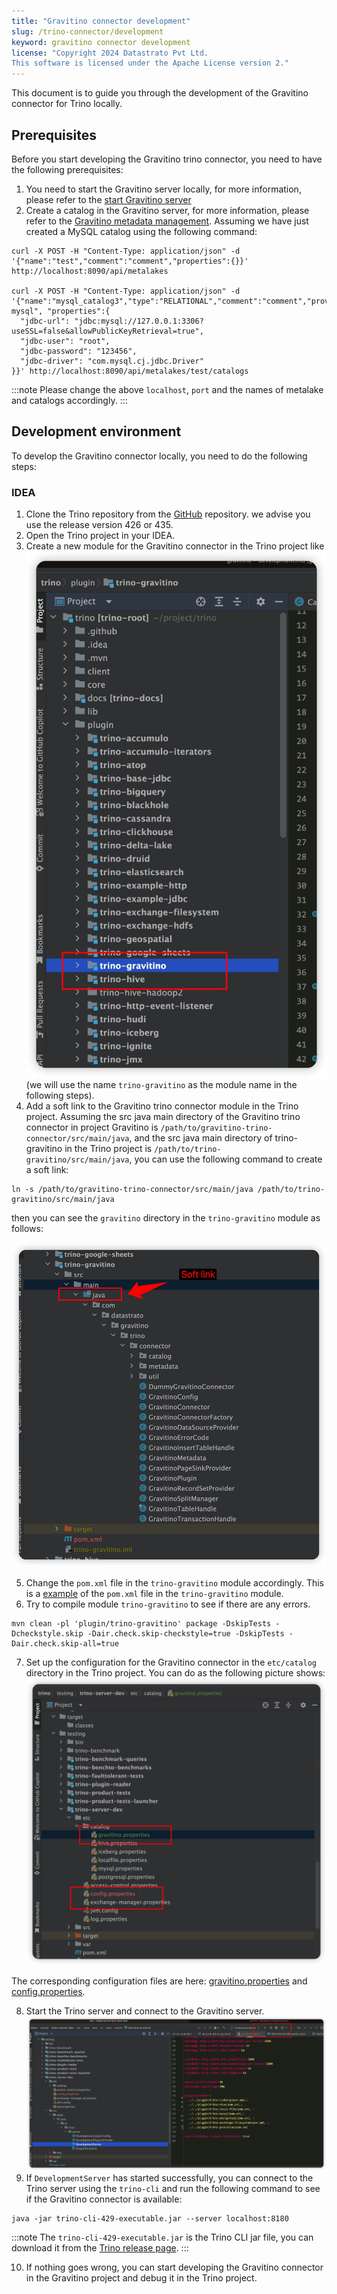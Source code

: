 ```yaml
---
title: "Gravitino connector development"
slug: /trino-connector/development
keyword: gravitino connector development 
license: "Copyright 2024 Datastrato Pvt Ltd.
This software is licensed under the Apache License version 2."
---
```


This document is to guide you through the development of the Gravitino connector for Trino locally.

## Prerequisites

Before you start developing the Gravitino trino connector, you need to have the following prerequisites:

1. You need to start the Gravitino server locally, for more information, please refer to the [start Gravitino server](../how-to-install.md)
2. Create a catalog in the Gravitino server, for more information, please refer to the [Gravitino metadata management](../manage-metadata-using-gravitino.md). Assuming we have just created a MySQL catalog using the following command:

```curl
curl -X POST -H "Content-Type: application/json" -d '{"name":"test","comment":"comment","properties":{}}' http://localhost:8090/api/metalakes

curl -X POST -H "Content-Type: application/json" -d '{"name":"mysql_catalog3","type":"RELATIONAL","comment":"comment","provider":"jdbc-mysql", "properties":{
  "jdbc-url": "jdbc:mysql://127.0.0.1:3306?useSSL=false&allowPublicKeyRetrieval=true",
  "jdbc-user": "root",
  "jdbc-password": "123456",
  "jdbc-driver": "com.mysql.cj.jdbc.Driver"
}}' http://localhost:8090/api/metalakes/test/catalogs
```

:::note
Please change the above `localhost`, `port` and the names of metalake and catalogs accordingly.
:::


## Development environment

To develop the Gravitino connector locally, you need to do the following steps:

### IDEA

1. Clone the Trino repository from the [GitHub](https://github.com/trinodb/trino) repository. we advise you use the release version 426 or 435. 
2. Open the Trino project in your IDEA.
3. Create a new module for the Gravitino connector in the Trino project like ![trino-gravitino](../assets/trino/create-gravitino-connector.jpg)(we will use the name `trino-gravitino` as the module name in the following steps).
4. Add a soft link to the Gravitino trino connector module in the Trino project. Assuming the src java main directory of the Gravitino trino connector in project Gravitino is `/path/to/gravitino-trino-connector/src/main/java`, 
and the src java main directory of trino-gravitino in the Trino project is `/path/to/trino-gravitino/src/main/java`, you can use the following command to create a soft link:

```shell
ln -s /path/to/gravitino-trino-connector/src/main/java /path/to/trino-gravitino/src/main/java
```
then you can see the `gravitino` directory in the `trino-gravitino` module as follows:

![trino-gravitino-structure](../assets/trino/add-link.jpg)

5. Change the `pom.xml` file in the `trino-gravitino` module accordingly. This is a [example](../assets/trino/pom.xml) of the `pom.xml` file in the `trino-gravitino` module.
6. Try to compile module `trino-gravitino` to see if there are any errors. 
```shell
mvn clean -pl 'plugin/trino-gravitino' package -DskipTests -Dcheckstyle.skip -Dair.check.skip-checkstyle=true -DskipTests -Dair.check.skip-all=true
```
7. Set up the configuration for the Gravitino connector in the `etc/catalog` directory in the Trino project. You can do as the following picture shows:
![](../assets/trino/add-config.jpg)

The corresponding configuration files are here: [gravitino.properties](../assets/trino/gravitino.properties) and [config.properties](../assets/trino/config.properties).

8. Start the Trino server and connect to the Gravitino server.
![](../assets/trino/start-trino.jpg)
9. If `DevelopmentServer` has started successfully, you can connect to the Trino server using the `trino-cli` and run the following command to see if the Gravitino connector is available:
```shell
java -jar trino-cli-429-executable.jar --server localhost:8180
```
:::note
The `trino-cli-429-executable.jar` is the Trino CLI jar file, you can download it from the [Trino release page](https://trino.io/download.html).
:::

10. If nothing goes wrong, you can start developing the Gravitino connector in the Gravitino project and debug it in the Trino project.
